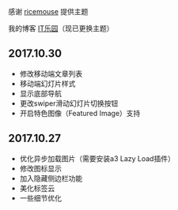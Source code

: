 感谢 [ricemouse](http://www.ricemouse.com/27.html) 提供主题

我的博客 [IT乐园](https://aiti.fun)（现已更换主题）

## 2017.10.30
+ 修改移动端文章列表
+ 移动端幻灯片样式
+ 显示底部导航
+ 更改swiper滑动幻灯片切换按钮
+ 开启特色图像（Featured Image）支持

## 2017.10.27
+ 优化异步加载图片（需要安装a3 Lazy Load插件）
+ 修改图标显示
+ 加入隐藏侧边栏功能
+ 美化标签云
+ 一些细节优化
